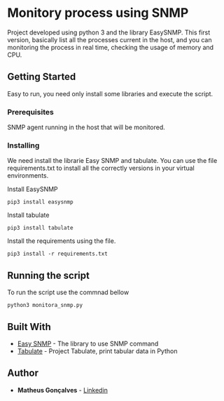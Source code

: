 # Monitory process using SNMP

Project developed using python 3 and the library EasySNMP.
This first version, basically list all the processes current in the host, and you can monitoring the process in real time, checking the usage of memory and CPU.

## Getting Started

Easy to run, you need only install some libraries and execute the script.

### Prerequisites

SNMP agent running in the host that will be monitored.

### Installing

We need install the librarie Easy SNMP and tabulate.
You can use the file requirements.txt to install all the correctly versions in your virtual environments.

Install EasySNMP

```
pip3 install easysnmp
```

Install tabulate

```
pip3 install tabulate
```

Install the requirements using the file.

```
pip3 install -r requirements.txt
```

## Running the script

To run the script use the commnad bellow

```
python3 monitora_snmp.py
```

## Built With

* [Easy SNMP](https://easysnmp.readthedocs.io/en/latest/index.html) - The library to use SNMP command
* [Tabulate](https://pypi.org/project/tabulate/) - Project Tabulate, print tabular data in Python

## Author

* **Matheus Gonçalves** - [Linkedin](https://www.linkedin.com/in/matheus-sgoncalves/)